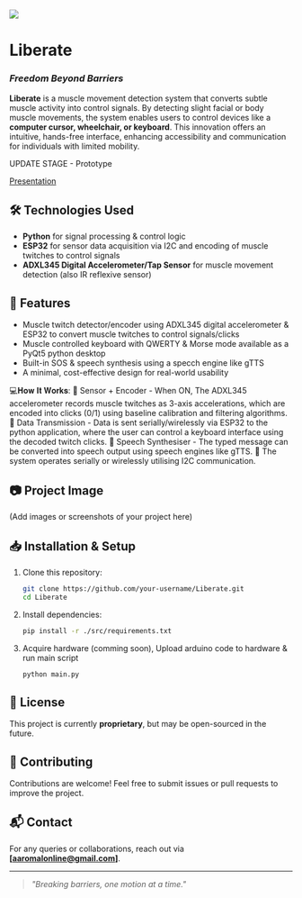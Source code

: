 # ![](./assets/liberatelogo.jpeg)

# **Liberate**  
### *Freedom Beyond Barriers*  

**Liberate** is a muscle movement detection system that converts subtle muscle activity into control signals. By detecting slight facial or body muscle movements, the system enables users to control devices like a **computer cursor, wheelchair, or keyboard**. This innovation offers an intuitive, hands-free interface, enhancing accessibility and communication for individuals with limited mobility.

UPDATE STAGE - Prototype

[Presentation](https://bit.ly/3XrDsM3)

## 🛠️ Technologies Used
- **Python** for signal processing & control logic
- **ESP32** for sensor data acquisition via I2C and encoding of muscle twitches to control signals
- **ADXL345 Digital Accelerometer/Tap Sensor** for muscle movement detection (also IR reflexive sensor)

## 🚀 Features
- Muscle twitch detector/encoder using ADXL345 digital accelerometer & ESP32 to convert muscle twitches to control signals/clicks
- Muscle controlled keyboard with QWERTY & Morse mode available as a PyQt5 python desktop
- Built-in SOS & speech synthesis using a specch engine like gTTS
- A minimal, cost-effective design for real-world usability

💻𝐇𝐨𝐰 𝐈𝐭 𝐖𝐨𝐫𝐤𝐬:
 🔹 Sensor + Encoder - When ON, The ADXL345 accelerometer records muscle twitches as 3-axis accelerations, which are encoded into clicks (0/1) using baseline calibration and filtering algorithms.
 🔹 Data Transmission - Data is sent serially/wirelessly via ESP32 to the python application, where the user can control a keyboard interface using the decoded twitch clicks.
 🔹 Speech Synthesiser - The typed message can be converted into speech output using speech engines like gTTS.
 🔹 The system operates serially or wirelessly utilising I2C communication.

## 📷 Project Image
(Add images or screenshots of your project here)

## 📥 Installation & Setup
1. Clone this repository:
   ```sh
   git clone https://github.com/your-username/Liberate.git
   cd Liberate
   ```
2. Install dependencies:
   ```sh
   pip install -r ./src/requirements.txt
   ```
3. Acquire hardware (comming soon), Upload arduino code to hardware & run main script
   ```sh
   python main.py
   ```

## 📜 License
This project is currently **proprietary**, but may be open-sourced in the future.

## 🤝 Contributing
Contributions are welcome! Feel free to submit issues or pull requests to improve the project.

## 📬 Contact
For any queries or collaborations, reach out via **[aaromalonline@gmail.com]**.

---

> *"Breaking barriers, one motion at a time."*

